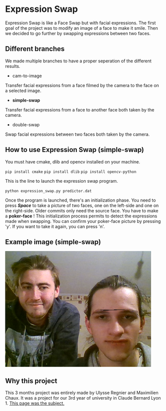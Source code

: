 # Expression Swap
Expression Swap is like a Face Swap but with facial expressions.
The first goal of the project was to modify an image of a face to make it smile.
Then we decided to go further by swapping expressions between two faces.

## Different branches
We made multiple branches to have a proper seperation of the different results.

- cam-to-image

Transfer facial expressions from a face filmed by the camera to the face on a selected image.

- **simple-swap**

Transfer facial expressions from a face to another face both taken by the camera.

- double-swap

Swap facial expressions between two faces both taken by the camera.

## How to use Expression Swap (simple-swap)
You must have cmake, dlib and opencv installed on your machine.

`pip install cmake`
`pip install dlib`
`pip install opencv-python`

This is the line to launch the expression swap program.

`python expression_swap.py predictor.dat`

Once the program is launched, there's an initialization phase. You need to press **_Space_** to take a picture of two faces, one on the left-side and one on the right-side. Older commits only need the source face. You have to make a **poker-face** ! This initialization process permits to detect the expressions made when swapping. You can confirm your poker-face picture by pressing 'y'. If you want to take it again, you can press 'n'.

## Example image (simple-swap)

![Example image](example_image.png)

## Why this project
This 3 months project was entirely made by Ulysse Regnier and Maximilien Chaux.
It was a project for our 3rd year of university in Claude Bernard Lyon 1.
[This page was the subject.][1]

[1]: http://perso.univ-lyon1.fr/fabien.rico/site/projet:2020:pri:sujet#am4_capture_et_transfert_d_animation_d_un_visage_vers_un_autres_par_image_warping_ou_deformation_de_maillages_3d